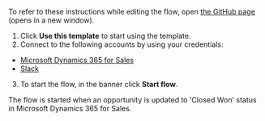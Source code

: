 To refer to these instructions while editing the flow, open [the GitHub page](https://github.com/ot4i/app-connect-templates/tree/main/resources/markdown/Slack%20notifications%20for%20Closed%20Won%20opportunities%20in%20Microsoft%20Dynamics%20365_instructions.md) (opens in a new window).

1.	Click **Use this template** to start using the template.
2.	Connect to the following accounts by using your credentials:
   - [Microsoft Dynamics 365 for Sales](https://ibm.biz/acmsdynamicssales)
   - [Slack](https://ibm.biz/acslack)
3.	To start the flow, in the banner click **Start flow**.

The flow is started when an opportunity is updated to 'Closed Won' status in Microsoft Dynamics 365 for Sales.
